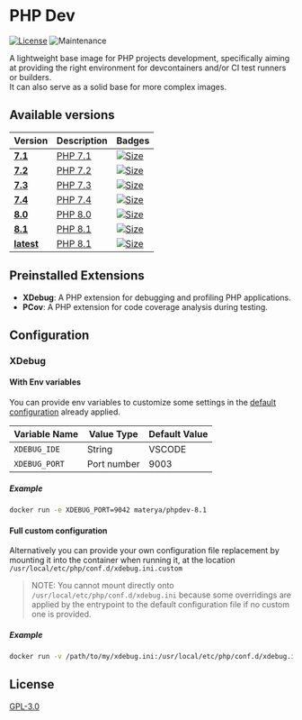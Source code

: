 # PHP Dev

[![License][license-image]][license-url]
![Maintenance](https://img.shields.io/maintenance/yes/2023?style=flat-square)

A lightweight base image for PHP projects development, specifically aiming at providing the right environment for devcontainers and/or CI test runners or builders.  
It can also serve as a solid base for more complex images.

## Available versions

[7.1-size-badge]: https://img.shields.io/docker/image-size/materya/phpdev/7.1?style=flat-square
[7.1-url]: https://github.com/orgs/materya/packages/container/phpdev/7.1
[7.2-size-badge]: https://img.shields.io/docker/image-size/materya/phpdev/7.2?style=flat-square
[7.2-url]: https://github.com/orgs/materya/packages/container/phpdev/7.2
[7.3-size-badge]: https://img.shields.io/docker/image-size/materya/phpdev/7.3?style=flat-square
[7.3-url]: https://github.com/orgs/materya/packages/container/phpdev/7.3
[7.4-size-badge]: https://img.shields.io/docker/image-size/materya/phpdev/7.4?style=flat-square
[7.4-url]: https://github.com/orgs/materya/packages/container/phpdev/7.4
[8.0-size-badge]: https://img.shields.io/docker/image-size/materya/phpdev/8.0?style=flat-square
[8.0-url]: https://github.com/orgs/materya/packages/container/phpdev/8.0
[8.1-size-badge]: https://img.shields.io/docker/image-size/materya/phpdev/8.1?style=flat-square
[8.1-url]: https://github.com/orgs/materya/packages/container/phpdev/8.1
[latest-size-badge]: https://img.shields.io/docker/image-size/materya/phpdev/latest?style=flat-square
[latest-url]: https://github.com/orgs/materya/packages/container/phpdev/latest

| Version | Description | Badges|
|-|-|-|
| **[7.1](https://github.com/orgs/materya/packages/container/phpdev/7.1)** | [PHP 7.1](https://www.php.net/releases/7_1_0.php) | [![Size][7.1-size-badge]][7.1-url] |
| **[7.2](https://github.com/orgs/materya/packages/container/phpdev/7.2)** | [PHP 7.2](https://www.php.net/releases/7_2_0.php) | [![Size][7.2-size-badge]][7.2-url] |
| **[7.3](https://github.com/orgs/materya/packages/container/phpdev/7.3)** | [PHP 7.3](https://www.php.net/releases/7_3_0.php) | [![Size][7.3-size-badge]][7.3-url] |
| **[7.4](https://github.com/orgs/materya/packages/container/phpdev/7.4)** | [PHP 7.4](https://www.php.net/releases/7_4_0.php) | [![Size][7.4-size-badge]][7.4-url] |
| **[8.0](https://github.com/orgs/materya/packages/container/phpdev/8.0)** | [PHP 8.0](https://www.php.net/releases/8_0_0.php) | [![Size][8.0-size-badge]][8.0-url] |
| **[8.1](https://github.com/orgs/materya/packages/container/phpdev/8.1)** | [PHP 8.1](https://www.php.net/releases/8_1_0.php) | [![Size][8.1-size-badge]][8.1-url] |
| **[latest](https://github.com/orgs/materya/packages/container/phpdev/latest)** | [PHP 8.1](https://www.php.net/releases/8_1_0.php) | [![Size][latest-size-badge]][latest-url] |

## Preinstalled Extensions

* **XDebug**: A PHP extension for debugging and profiling PHP applications.
* **PCov**: A PHP extension for code coverage analysis during testing.

## Configuration

### XDebug

#### With Env variables

You can provide env variables to customize some settings in the [default configuration](./xdebug.ini) already applied.

| Variable Name | Value Type | Default Value |
|-|-|-|
| `XDEBUG_IDE` | String | VSCODE |
| `XDEBUG_PORT` | Port number | 9003 |

##### Example

```sh
docker run -e XDEBUG_PORT=9042 materya/phpdev-8.1
```

#### Full custom configuration

Alternatively you can provide your own configuration file replacement by mounting it into the container when running it, at the location `/usr/local/etc/php/conf.d/xdebug.ini.custom`

> NOTE: You cannot mount directly onto `/usr/local/etc/php/conf.d/xdebug.ini` because some overridings are applied by the entrypoint to the default configuration file if no custom one is provided.

##### Example

```sh
docker run -v /path/to/my/xdebug.ini:/usr/local/etc/php/conf.d/xdebug.ini.custom materya/phpdev-8.1
```

## License

[GPL-3.0](LICENSE)

[license-image]: https://img.shields.io/github/license/materya/containers?style=flat-square
[license-url]: LICENSE
